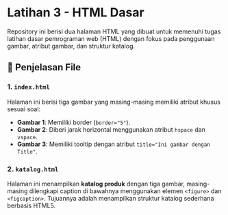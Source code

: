 # Latihan 3 - HTML Dasar

Repository ini berisi dua halaman HTML yang dibuat untuk memenuhi tugas latihan dasar pemrograman web (HTML) dengan fokus pada penggunaan gambar, atribut gambar, dan struktur katalog.


## 📌 Penjelasan File

### 1. `index.html`
Halaman ini berisi tiga gambar yang masing-masing memiliki atribut khusus sesuai soal:

- **Gambar 1**: Memiliki border (`border="5"`).
- **Gambar 2**: Diberi jarak horizontal menggunakan atribut `hspace` dan `vspace`.
- **Gambar 3**: Memiliki tooltip dengan atribut `title="Ini gambar dengan Title"`.

### 2. `katalog.html`
Halaman ini menampilkan **katalog produk** dengan tiga gambar, masing-masing dilengkapi caption di bawahnya menggunakan elemen `<figure>` dan `<figcaption>`. Tujuannya adalah menampilkan struktur katalog sederhana berbasis HTML5.
